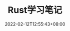 ---
title: Rust学习笔记
toc: true
authors: []
date: 2022-02-12T12:55:43+08:00
lastmod: 2022-02-12T12:55:43+08:00
draft: false
weight: 1
categories: ["Rust"]
tags: ["Rust"]
---